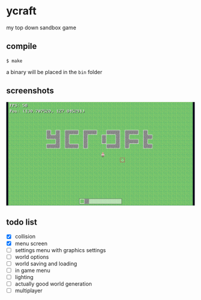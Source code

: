 # ycraft
my top down sandbox game

## compile
```
$ make
```

a binary will be placed in the `bin` folder

## screenshots
<img src="/img/screenshot.png">

## todo list
- [X] collision
- [X] menu screen
- [ ] settings menu with graphics settings
- [ ] world options
- [ ] world saving and loading
- [ ] in game menu
- [ ] lighting
- [ ] actually good world generation
- [ ] multiplayer
